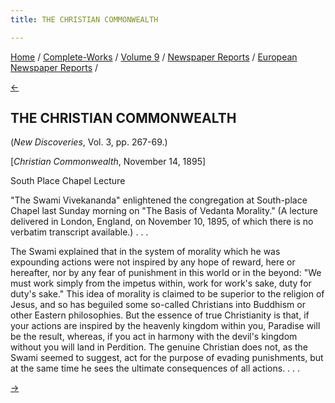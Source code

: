 ```yaml
---
title: THE CHRISTIAN COMMONWEALTH

---
```

<div>

[Home](../../../../index.htm) /
[Complete-Works](../../../complete_works.htm) / [Volume
9](../../volume_9_contents.htm) / [Newspaper
Reports](../newspaper_reports_contents.htm) / [European Newspaper
Reports](european_newspaper_contents.htm) /

[←](london_morning_post_oct_23_1895.htm)

## THE CHRISTIAN COMMONWEALTH

(*New Discoveries*, Vol. 3, pp. 267-69.)

\[*Christian Commonwealth*, November 14, 1895\]

South Place Chapel Lecture

"The Swami Vivekananda" enlightened the congregation at South-place
Chapel last Sunday morning on "The Basis of Vedanta Morality." (A
lecture delivered in London, England, on November 10, 1895, of which
there is no verbatim transcript available.) . . .

The Swami explained that in the system of morality which he was
expounding actions were not inspired by any hope of reward, here or
hereafter, nor by any fear of punishment in this world or in the beyond:
"We must work simply from the impetus within, work for work's sake, duty
for duty's sake." This idea of morality is claimed to be superior to the
religion of Jesus, and so has beguiled some so-called Christians into
Buddhism or other Eastern philosophies. But the essence of true
Christianity is that, if your actions are inspired by the heavenly
kingdom within you, Paradise will be the result, whereas, if you act in
harmony with the devil's kingdom without you will land in Perdition. The
genuine Christian does not, as the Swami seemed to suggest, act for the
purpose of evading punishments, but at the same time he sees the
ultimate consequences of all actions. . . .

[→](the_queen_nov_23_1895.htm)

</div>
